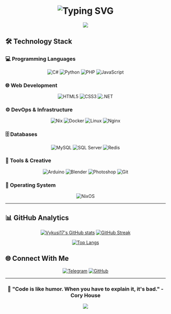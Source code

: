 <h1 align="center">
  <img src="https://readme-typing-svg.herokuapp.com/?font=Fira+Code&weight=600&size=24&duration=4000&pause=1000&color=6B8AFD&center=true&vCenter=true&width=500&lines=Hello+There!+👋;Welcome+to+my+profile!" alt="Typing SVG" />
</h1>

<div align="center">
  <img src="https://capsule-render.vercel.app/api?type=waving&color=gradient&height=120&section=header&animation=fadeIn" />
</div>

## 🛠 Technology Stack

### 💻 Programming Languages
<div align="center">
  
![C#](https://img.shields.io/badge/C%23-239120?style=for-the-badge&logo=csharp&logoColor=white&labelColor=000000)
![Python](https://img.shields.io/badge/Python-3776AB?style=for-the-badge&logo=python&logoColor=white&labelColor=000000)
![PHP](https://img.shields.io/badge/PHP-777BB4?style=for-the-badge&logo=php&logoColor=white&labelColor=000000)
![JavaScript](https://img.shields.io/badge/JavaScript-F7DF1E?style=for-the-badge&logo=javascript&logoColor=black&labelColor=000000)

</div>

### 🌐 Web Development
<div align="center">

![HTML5](https://img.shields.io/badge/HTML5-E34F26?style=for-the-badge&logo=html5&logoColor=white&labelColor=000000)
![CSS3](https://img.shields.io/badge/CSS3-1572B6?style=for-the-badge&logo=css3&logoColor=white&labelColor=000000)
![.NET](https://img.shields.io/badge/.NET-512BD4?style=for-the-badge&logo=dotnet&logoColor=white&labelColor=000000)

</div>

### ⚙️ DevOps & Infrastructure
<div align="center">

![Nix](https://img.shields.io/badge/Nix-5277C3?style=for-the-badge&logo=nixos&logoColor=white&labelColor=000000)
![Docker](https://img.shields.io/badge/Docker-2496ED?style=for-the-badge&logo=docker&logoColor=white&labelColor=000000)
![Linux](https://img.shields.io/badge/Linux-FCC624?style=for-the-badge&logo=linux&logoColor=black&labelColor=000000)
![Nginx](https://img.shields.io/badge/Nginx-009639?style=for-the-badge&logo=nginx&logoColor=white&labelColor=000000)

</div>

### 🗄️ Databases
<div align="center">

![MySQL](https://img.shields.io/badge/MySQL-4479A1?style=for-the-badge&logo=mysql&logoColor=white&labelColor=000000)
![SQL Server](https://img.shields.io/badge/SQL%20Server-CC2927?style=for-the-badge&logo=microsoftsqlserver&logoColor=white&labelColor=000000)
![Redis](https://img.shields.io/badge/Redis-DC382D?style=for-the-badge&logo=redis&logoColor=white&labelColor=000000)

</div>

### 🎨 Tools & Creative
<div align="center">

![Arduino](https://img.shields.io/badge/Arduino-00979D?style=for-the-badge&logo=arduino&logoColor=white&labelColor=000000)
![Blender](https://img.shields.io/badge/Blender-F5792A?style=for-the-badge&logo=blender&logoColor=white&labelColor=000000)
![Photoshop](https://img.shields.io/badge/Photoshop-31A8FF?style=for-the-badge&logo=adobephotoshop&logoColor=white&labelColor=000000)
![Git](https://img.shields.io/badge/Git-F05033?style=for-the-badge&logo=git&logoColor=white&labelColor=000000)

</div>

### 💾 Operating System
<div align="center">

![NixOS](https://img.shields.io/badge/NixOS-5277C3?style=for-the-badge&logo=nixos&logoColor=white&labelColor=000000)

</div>

---

## 📊 GitHub Analytics

<div align="center">

[![Vykusi17's GitHub stats](https://github-readme-stats.vercel.app/api?username=Vykusi17&show_icons=true&theme=github_dark&hide_border=true&bg_color=000000&title_color=6B8AFD&icon_color=6B8AFD&text_color=FFFFFF)](https://github.com/Vykusi17)
[![GitHub Streak](https://streak-stats.demolab.com/?user=Vykusi17&theme=github-dark&hide_border=true&background=000000&ring=6B8AFD&fire=6B8AFD&currStreakNum=6B8AFD)](https://git.io/streak-stats)

[![Top Langs](https://github-readme-stats.vercel.app/api/top-langs/?username=Vykusi17&layout=compact&theme=github_dark&hide_border=true&bg_color=000000&title_color=6B8AFD&text_color=FFFFFF)](https://github.com/Vykusi17)

</div>

## 🌐 Connect With Me
<div align="center">

[![Telegram](https://img.shields.io/badge/Telegram-2CA5E0?style=for-the-badge&logo=telegram&logoColor=white&labelColor=000000)](https://t.me/Vykusi17)
[![GitHub](https://img.shields.io/badge/GitHub-181717?style=for-the-badge&logo=github&logoColor=white&labelColor=000000)](https://github.com/Vykusi17)

</div>

---

<div align="center">

### 🚀 "Code is like humor. When you have to explain it, it's bad." - Cory House

<img src="https://capsule-render.vercel.app/api?type=waving&color=gradient&height=120&section=footer&animation=fadeIn" />

</div>
